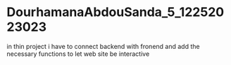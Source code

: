 # DourhamanaAbdouSanda_5_12252023023
in thin project i have to connect backend with fronend and add the necessary functions to let web site be interactive  

